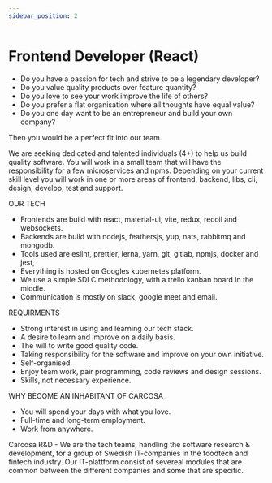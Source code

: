 ```yaml
---
sidebar_position: 2
---
```


# Frontend Developer (React)

- Do you have a passion for tech and strive to be a legendary developer?
- Do you value quality products over feature quantity?
- Do you love to see your work improve the life of others?
- Do you prefer a flat organisation where all thoughts have equal value?
- Do you one day want to be an entrepreneur and build your own company?

Then you would be a perfect fit into our team.

We are seeking dedicated and talented individuals (4+) to help us build quality software. You will work in a small team that will have the responsibility for a few microservices and npms. Depending on your current skill level you will work in one or more areas of frontend, backend, libs, cli, design, develop, test and support.

OUR TECH

- Frontends are build with react, material-ui, vite, redux, recoil and websockets.
- Backends are build with nodejs, feathersjs, yup, nats, rabbitmq and mongodb.
- Tools used are eslint, prettier, lerna, yarn, git, gitlab, npmjs, docker and jest,
- Everything is hosted on Googles kubernetes platform.
- We use a simple SDLC methodology, with a trello kanban board in the middle.
- Communication is mostly on slack, google meet and email.

REQUIRMENTS

- Strong interest in using and learning our tech stack.
- A desire to learn and improve on a daily basis.
- The will to write good quality code.
- Taking responsibility for the software and improve on your own initiative.
- Self-organised.
- Enjoy team work, pair programming, code reviews and design sessions.
- Skills, not necessary experience.

WHY BECOME AN INHABITANT OF CARCOSA

- You will spend your days with what you love.
- Full-time and long-term employment.
- Work from anywhere.

Carcosa R&D - We are the tech teams, handling the software research & development, for a group of Swedish IT-companies in the foodtech and fintech industry. Our IT-plattform consist of severeal modules that are common between the different companies and some that are specific.
